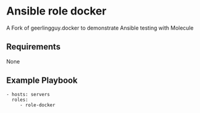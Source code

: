 # Ansible role docker

A Fork of geerlingguy.docker to demonstrate Ansible testing with Molecule

## Requirements

None

## Example Playbook

    - hosts: servers
      roles:
         - role-docker
